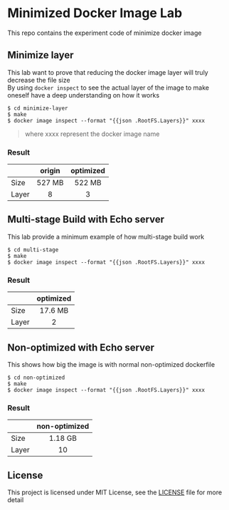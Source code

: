 # Minimized Docker Image Lab
This repo contains the experiment code of minimize docker image

## Minimize layer
This lab want to prove that reducing the docker image layer will truly decrease the file size\
By using `docker inspect` to see the actual layer of the image to make oneself have a deep understanding on how it works

```shell
$ cd minimize-layer
$ make
$ docker image inspect --format "{{json .RootFS.Layers}}" xxxx
```
> where xxxx represent the docker image name 

### Result
||origin|optimized|
|:--|:--:|:--:|
|Size|527 MB|522 MB|
|Layer|8|3|

## Multi-stage Build with Echo server
This lab provide a minimum example of how multi-stage build work

```shell
$ cd multi-stage
$ make
$ docker image inspect --format "{{json .RootFS.Layers}}" xxxx
```

### Result
||optimized|
|:--|:--:|
|Size|17.6 MB|
|Layer|2|

## Non-optimized with Echo server
This shows how big the image is with normal non-optimized dockerfile

```shell
$ cd non-optimized
$ make
$ docker image inspect --format "{{json .RootFS.Layers}}" xxxx
```

### Result
||non-optimized|
|:--|:--:|
|Size|1.18 GB|
|Layer|10|

## License
This project is licensed under MIT License, see the [LICENSE](./LICENSE) file for more detail
